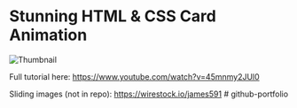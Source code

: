 # Stunning HTML & CSS Card Animation

![Thumbnail](thumbnail.png)

Full tutorial here: https://www.youtube.com/watch?v=45mnmy2JUl0

Sliding images (not in repo): https://wirestock.io/james591
#   g i t h u b - p o r t f o l i o  
 